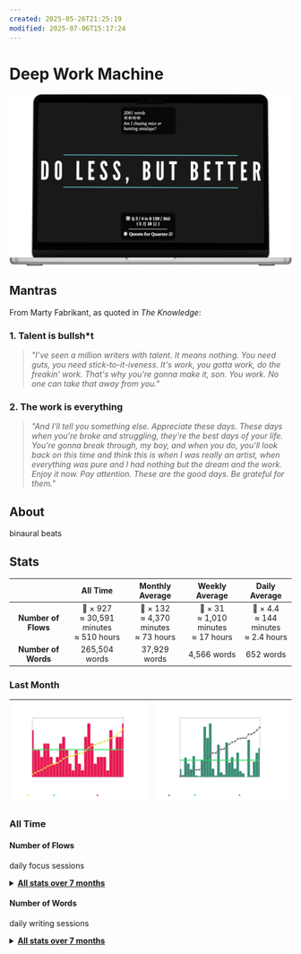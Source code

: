 ```yaml
---
created: 2025-05-26T21:25:19
modified: 2025-07-06T15:17:24
---
```

# Deep Work Machine

<p align="center">
<a href="">
<img src="mockup.png" width="650" title=""/>
</a>
</p>

## Mantras

From Marty Fabrikant, as quoted in _The Knowledge_:

### 1. Talent is bullsh*t

> _"I’ve seen a million writers with talent. It means nothing. You need guts, you need stick-to-it-iveness. It's work, you gotta work, do the freakin' work. That's why you're gonna make it, son. You work. No one can take that away from you."_

### 2. The work is everything

> _"And I'll tell you something else. Appreciate these days. These days when you're broke and struggling, they're the best days of your life. You're gonna break through, my boy, and when you do, you'll look back on this time and think this is when I was really an artist, when everything was pure and I had nothing but the dream and the work. Enjoy it now. Pay attention. These are the good days. Be grateful for them."_

## About

binaural beats

## Stats

<div align="center">

|         | All Time | Monthly Average | Weekly Average | Daily Average |
| :---: | :---: | :---: | :---: | :---: |
| **Number of Flows** | 🍅 × 927<br>≈ 30,591 minutes<br>≈ 510 hours | 🍅 × 132<br>≈ 4,370 minutes<br>≈ 73 hours | 🍅 × 31<br>≈ 1,010 minutes<br>≈ 17 hours | 🍅 × 4.4<br>≈ 144 minutes<br>≈ 2.4 hours |
| **Number of Words** | 265,504 words | 37,929 words | 4,566 words | 652 words |

</div>

### Last Month

| ![](Number%20of%20Flows/2025/06-June/number-of-flows_2025-06.png) | ![](Number%20of%20Words/2025/06-June/number-of-words_2025-06.png) |
| :-: | :-: |

### All Time

#### Number of Flows

daily focus sessions

<details>

<summary>
   <strong>
      <a href="Number of Flows">All stats over 7 months</a>
   </strong>
</summary>

- <details>
    <summary>
      <strong>
        <a href="Number%20of%20Flows/2025">2025</a>
      </strong>
    </summary>

    - <details>
       <summary>
       <a href="Number%20of%20Flows/2025/06-June">06-June</a>
       </summary>
       <a href="Number%20of%20Flows/2025/06-June/number-of-flows_2025-06.png">
       <kbd>
       <img src="Number%20of%20Flows/2025/06-June/number-of-flows_2025-06.png" width="400" title="🖱️ Click me to view an interactive chart!"/>
       </kbd>
       </a>
       </details>

    - <details>
       <summary>
       <a href="Number%20of%20Flows/2025/05-May">05-May</a>
       </summary>
       <a href="Number%20of%20Flows/2025/05-May/number-of-flows_2025-05.png">
       <kbd>
       <img src="Number%20of%20Flows/2025/05-May/number-of-flows_2025-05.png" width="400" title="🖱️ Click me to view an interactive chart!"/>
       </kbd>
       </a>
       </details>

    - <details>
       <summary>
       <a href="Number%20of%20Flows/2025/04-April">04-April</a>
       </summary>
       <a href="Number%20of%20Flows/2025/04-April/number-of-flows_2025-04.png">
       <kbd>
       <img src="Number%20of%20Flows/2025/04-April/number-of-flows_2025-04.png" width="400" title="🖱️ Click me to view an interactive chart!"/>
       </kbd>
       </a>
       </details>

    - <details>
       <summary>
       <a href="Number%20of%20Flows/2025/03-March">03-March</a>
       </summary>
       <a href="Number%20of%20Flows/2025/03-March/number-of-flows_2025-03.png">
       <kbd>
       <img src="Number%20of%20Flows/2025/03-March/number-of-flows_2025-03.png" width="400" title="🖱️ Click me to view an interactive chart!"/>
       </kbd>
       </a>
       </details>

    - <details>
       <summary>
       <a href="Number%20of%20Flows/2025/02-February">02-February</a>
       </summary>
       <a href="Number%20of%20Flows/2025/02-February/number-of-flows_2025-02.png">
       <kbd>
       <img src="Number%20of%20Flows/2025/02-February/number-of-flows_2025-02.png" width="400" title="🖱️ Click me to view an interactive chart!"/>
       </kbd>
       </a>
       </details>

    - <details>
       <summary>
       <a href="Number%20of%20Flows/2025/01-January">01-January</a>
       </summary>
       <a href="Number%20of%20Flows/2025/01-January/number-of-flows_2025-01.png">
       <kbd>
       <img src="Number%20of%20Flows/2025/01-January/number-of-flows_2025-01.png" width="400" title="🖱️ Click me to view an interactive chart!"/>
       </kbd>
       </a>
       </details>
  </details>

- <details>
    <summary>
      <strong>
        <a href="Number%20of%20Flows/2024">2024</a>
      </strong>
    </summary>

    - <details>
       <summary>
       <a href="Number%20of%20Flows/2024/12-December">12-December</a>
       </summary>
       <a href="Number%20of%20Flows/2024/12-December/number-of-flows_2024-12.png">
       <kbd>
       <img src="Number%20of%20Flows/2024/12-December/number-of-flows_2024-12.png" width="400" title="🖱️ Click me to view an interactive chart!"/>
       </kbd>
       </a>
       </details>

  </details>

</details>

#### Number of Words

daily writing sessions

<details>

<summary>
   <strong>
      <a href="Number of Words">All stats over 7 months</a>
   </strong>
</summary>

- <details>
    <summary>
      <strong>
        <a href="Number%20of%20Words/2025">2025</a>
      </strong>
    </summary>

    - <details>
       <summary>
       <a href="Number%20of%20Words/2025/06-June">06-June</a>
       </summary>
       <a href="Number%20of%20Words/2025/06-June/number-of-words_2025-06.png">
       <kbd>
       <img src="Number%20of%20Words/2025/06-June/number-of-words_2025-06.png" width="400" title="🖱️ Click me to view an interactive chart!"/>
       </kbd>
       </a>
       </details>

    - <details>
       <summary>
       <a href="Number%20of%20Words/2025/05-May">05-May</a>
       </summary>
       <a href="Number%20of%20Words/2025/05-May/number-of-words_2025-05.png">
       <kbd>
       <img src="Number%20of%20Words/2025/05-May/number-of-words_2025-05.png" width="400" title="🖱️ Click me to view an interactive chart!"/>
       </kbd>
       </a>
       </details>

    - <details>
       <summary>
       <a href="Number%20of%20Words/2025/04-April">04-April</a>
       </summary>
       <a href="Number%20of%20Words/2025/04-April/number-of-words_2025-04.png">
       <kbd>
       <img src="Number%20of%20Words/2025/04-April/number-of-words_2025-04.png" width="400" title="🖱️ Click me to view an interactive chart!"/>
       </kbd>
       </a>
       </details>

    - <details>
       <summary>
       <a href="Number%20of%20Words/2025/03-March">03-March</a>
       </summary>
       <a href="Number%20of%20Words/2025/03-March/number-of-words_2025-03.png">
       <kbd>
       <img src="Number%20of%20Words/2025/03-March/number-of-words_2025-03.png" width="400" title="🖱️ Click me to view an interactive chart!"/>
       </kbd>
       </a>
       </details>

    - <details>
       <summary>
       <a href="Number%20of%20Words/2025/02-February">02-February</a>
       </summary>
       <a href="Number%20of%20Words/2025/02-February/number-of-words_2025-02.png">
       <kbd>
       <img src="Number%20of%20Words/2025/02-February/number-of-words_2025-02.png" width="400" title="🖱️ Click me to view an interactive chart!"/>
       </kbd>
       </a>
       </details>

    - <details>
       <summary>
       <a href="Number%20of%20Words/2025/01-January">01-January</a>
       </summary>
       <a href="Number%20of%20Words/2025/01-January/number-of-words_2025-01.png">
       <kbd>
       <img src="Number%20of%20Words/2025/01-January/number-of-words_2025-01.png" width="400" title="🖱️ Click me to view an interactive chart!"/>
       </kbd>
       </a>
       </details>
  </details>

- <details>
    <summary>
      <strong>
        <a href="Number%20of%20Words/2024">2024</a>
      </strong>
    </summary>

    - <details>
       <summary>
       <a href="Number%20of%20Words/2024/12-December">12-December</a>
       </summary>
       <a href="Number%20of%20Words/2024/12-December/number-of-words_2024-12.png">
       <kbd>
       <img src="Number%20of%20Words/2024/12-December/number-of-words_2024-12.png" width="400" title="🖱️ Click me to view an interactive chart!"/>
       </kbd>
       </a>
       </details>

  </details>

</details>
